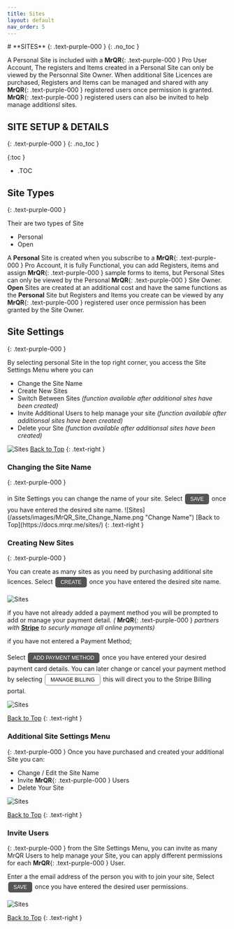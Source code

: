 ```yaml
---
title: Sites
layout: default
nav_order: 5
---
```

<html>
<head>
<style>
.button {
  padding: 5px 12px;
  text-align: center;
  text-decoration: none;
  display: inline-block;
  font-size: 12px;
  margin: 4px 2px;
  cursor: pointer; }
.button1 {background-color: #555555;} /* Black */
.button2 {background-color: white;}
.button1 {color: white;}
.button2 {color: black;}
.button1 {border: none;}
.button2 {border: 1px solid grey}
.button1 {border-radius: 5px;}
.button2 {border-radius: 5px;}
  
</style>
</head>
</html>
# **SITES**
{: .text-purple-000 }
{: .no_toc }

A Personal Site is included with a **MrQR**{: .text-purple-000 } Pro User Account, The registers and Items created in a Personal Site can only be viewed by the Personnal Site Owner. When additional Site Licences are purchased, Registers and Items can be managed and shared with any **MrQR**{: .text-purple-000 } registered users once permission is granted. **MrQR**{: .text-purple-000 } registered users can also be invited to help manage additionsl sites.

## SITE SETUP & DETAILS
{: .text-purple-000 }
{: .no_toc }

{:toc }
- .TOC

## Site Types
{: .text-purple-000 }

Their are two types of Site

* Personal
* Open

A **Personal** Site is created when you subscribe to a **MrQR**{: .text-purple-000 } Pro Account, it is fully Functional, you can add Registers, items and assign **MrQR**{: .text-purple-000 } sample forms to items, but Personal Sites can only be viewed by the Personal **MrQR**{: .text-purple-000 } Site Owner. **Open** Sites are created at an additional cost and have the same functions as the **Personal** Site but Registers and Items you create can be viewed by any **MrQR**{: .text-purple-000 } registered user once permission has been granted by the Site Owner.

## Site Settings
{: .text-purple-000 }

By selecting personal Site in the top right corner, you access the Site Settings Menu where you can

* Change the Site Name
* Create New Sites
* Switch Between Sites *(function available after additional sites have been created)*
* Invite Additional Users to help manage your site *(function available after additionsal sites have been created)*
* Delete your Site *(function available after additionsal sites have been created)*
  
![Sites](/assets/images/MrQR_Site_Menu.png "Site Menu")
[Back to Top](https://docs.mrqr.me/sites/)
{: .text-right }

### Changing the Site Name
{: .text-purple-000 }
<html>
<body>
in Site Settings you can change the name of your site. Select <button class="button button1">SAVE</button> once you have entered the desired site name.
</body>
</html>
![Sites](/assets/images/MrQR_Site_Change_Name.png "Change Name")
[Back to Top](https://docs.mrqr.me/sites/)
{: .text-right }

### Creating New Sites
{: .text-purple-000 }

You can create as many sites as you need by purchasing additional site licences.
Select <button class="button button1">CREATE</button> once you have entered the desired site name.

![Sites](/assets/images/MrQR_Sites_Create_New.png "Payment Details")

if you have not already added a payment method you will be prompted to add or manage your payment detail. *(*
**MrQR**{: .text-purple-000 } *partners with*
[**Stripe**](https://stripe.com/en-gb) *to securly manage all online payments)*

if you have not entered a Payment Method;

Select <button class="button button1">ADD PAYMENT METHOD </button> once you have entered your desired payment card details.
You can later change or cancel your payment method by selecting <button class="button button2">MANAGE BILLING</button> this will direct you to the Stripe Billing portal.

![Sites](/assets/images/MrQR_Payment_Details.png "Payment Details")

[Back to Top](https://docs.mrqr.me/sites/)
{: .text-right }

### Additional Site Settings Menu
{: .text-purple-000 }
Once you have purchased and created your additional Site you can:
* Change / Edit the Site Name
* Invite **MrQR**{: .text-purple-000 } Users
* Delete Your Site

![Sites](/assets/images/MrQR_Sites_New_Site.png "New Site Settings")

[Back to Top](https://docs.mrqr.me/sites/)
{: .text-right }


### Invite Users
{: .text-purple-000 }
from the Site Settings Menu, you can invite as many MrQR Users to help manage your Site, you can apply different permissions for each **MrQR**{: .text-purple-000 } User.

Enter a the email address of the person you with to join your site, Select <button class="button button1">SAVE</button> once you have entered the desired user permissions.

![Sites](/assets/images/MrQR_Sites_User_Pofile.png "profile")

[Back to Top](https://docs.mrqr.me/sites/)
{: .text-right }
